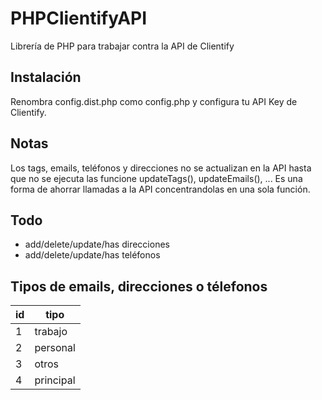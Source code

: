 # PHPClientifyAPI
Librería de PHP para trabajar contra la API de Clientify


## Instalación
Renombra config.dist.php como config.php y configura tu API Key de Clientify.

## Notas
Los tags, emails, teléfonos y direcciones no se actualizan en la API hasta que no se ejecuta las funcione updateTags(), updateEmails(), ... Es una forma de ahorrar llamadas a la API concentrandolas en una sola función.

## Todo
* add/delete/update/has direcciones
* add/delete/update/has teléfonos

## Tipos de emails, direcciones o télefonos
| id | tipo    |
|----|---------|
| 1  | trabajo |
| 2  | personal|
| 3  | otros   |
| 4  | principal|
